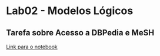 # Lab02 - Modelos Lógicos

## Tarefa sobre Acesso a DBPedia e MeSH

[Link para o notebook](./notebook/lab-logic-model-dbpedia.ipynb)
